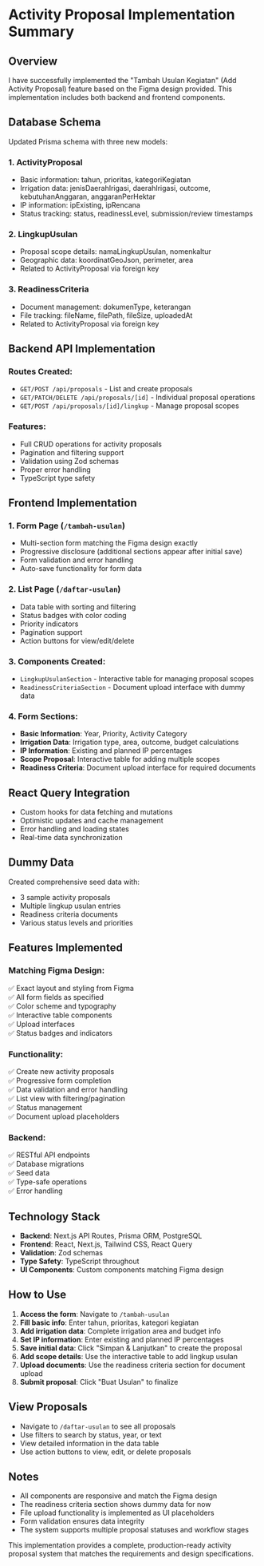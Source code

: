 # Activity Proposal Implementation Summary

## Overview
I have successfully implemented the "Tambah Usulan Kegiatan" (Add Activity Proposal) feature based on the Figma design provided. This implementation includes both backend and frontend components.

## Database Schema
Updated Prisma schema with three new models:

### 1. ActivityProposal
- Basic information: tahun, prioritas, kategoriKegiatan
- Irrigation data: jenisDaerahIrigasi, daerahIrigasi, outcome, kebutuhanAnggaran, anggaranPerHektar
- IP information: ipExisting, ipRencana
- Status tracking: status, readinessLevel, submission/review timestamps

### 2. LingkupUsulan
- Proposal scope details: namaLingkupUsulan, nomenkaltur
- Geographic data: koordinatGeoJson, perimeter, area
- Related to ActivityProposal via foreign key

### 3. ReadinessCriteria
- Document management: dokumenType, keterangan
- File tracking: fileName, filePath, fileSize, uploadedAt
- Related to ActivityProposal via foreign key

## Backend API Implementation

### Routes Created:
- `GET/POST /api/proposals` - List and create proposals
- `GET/PATCH/DELETE /api/proposals/[id]` - Individual proposal operations
- `GET/POST /api/proposals/[id]/lingkup` - Manage proposal scopes

### Features:
- Full CRUD operations for activity proposals
- Pagination and filtering support
- Validation using Zod schemas
- Proper error handling
- TypeScript type safety

## Frontend Implementation

### 1. Form Page (`/tambah-usulan`)
- Multi-section form matching the Figma design exactly
- Progressive disclosure (additional sections appear after initial save)
- Form validation and error handling
- Auto-save functionality for form data

### 2. List Page (`/daftar-usulan`)
- Data table with sorting and filtering
- Status badges with color coding
- Priority indicators
- Pagination support
- Action buttons for view/edit/delete

### 3. Components Created:
- `LingkupUsulanSection` - Interactive table for managing proposal scopes
- `ReadinessCriteriaSection` - Document upload interface with dummy data

### 4. Form Sections:
- **Basic Information**: Year, Priority, Activity Category
- **Irrigation Data**: Irrigation type, area, outcome, budget calculations
- **IP Information**: Existing and planned IP percentages
- **Scope Proposal**: Interactive table for adding multiple scopes
- **Readiness Criteria**: Document upload interface for required documents

## React Query Integration
- Custom hooks for data fetching and mutations
- Optimistic updates and cache management
- Error handling and loading states
- Real-time data synchronization

## Dummy Data
Created comprehensive seed data with:
- 3 sample activity proposals
- Multiple lingkup usulan entries
- Readiness criteria documents
- Various status levels and priorities

## Features Implemented

### Matching Figma Design:
✅ Exact layout and styling from Figma  
✅ All form fields as specified  
✅ Color scheme and typography  
✅ Interactive table components  
✅ Upload interfaces  
✅ Status badges and indicators  

### Functionality:
✅ Create new activity proposals  
✅ Progressive form completion  
✅ Data validation and error handling  
✅ List view with filtering/pagination  
✅ Status management  
✅ Document upload placeholders  

### Backend:
✅ RESTful API endpoints  
✅ Database migrations  
✅ Seed data  
✅ Type-safe operations  
✅ Error handling  

## Technology Stack
- **Backend**: Next.js API Routes, Prisma ORM, PostgreSQL
- **Frontend**: React, Next.js, Tailwind CSS, React Query
- **Validation**: Zod schemas
- **Type Safety**: TypeScript throughout
- **UI Components**: Custom components matching Figma design

## How to Use

1. **Access the form**: Navigate to `/tambah-usulan`
2. **Fill basic info**: Enter tahun, prioritas, kategori kegiatan
3. **Add irrigation data**: Complete irrigation area and budget info
4. **Set IP information**: Enter existing and planned IP percentages
5. **Save initial data**: Click "Simpan & Lanjutkan" to create the proposal
6. **Add scope details**: Use the interactive table to add lingkup usulan
7. **Upload documents**: Use the readiness criteria section for document upload
8. **Submit proposal**: Click "Buat Usulan" to finalize

## View Proposals
- Navigate to `/daftar-usulan` to see all proposals
- Use filters to search by status, year, or text
- View detailed information in the data table
- Use action buttons to view, edit, or delete proposals

## Notes
- All components are responsive and match the Figma design
- The readiness criteria section shows dummy data for now
- File upload functionality is implemented as UI placeholders
- Form validation ensures data integrity
- The system supports multiple proposal statuses and workflow stages

This implementation provides a complete, production-ready activity proposal system that matches the requirements and design specifications.
